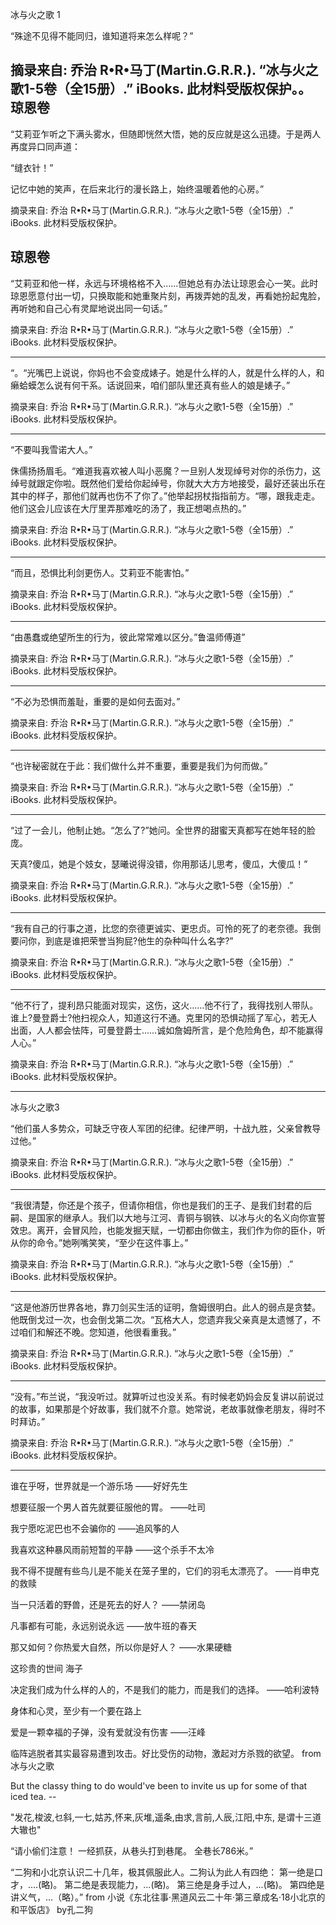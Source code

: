 

冰与火之歌 1


“殊途不见得不能同归，谁知道将来怎么样呢？”

摘录来自: 乔治 R•R•马丁(Martin.G.R.R.). “冰与火之歌1-5卷（全15册）.” iBooks. 
此材料受版权保护。。
琼恩卷
---

“艾莉亚乍听之下满头雾水，但随即恍然大悟，她的反应就是这么迅捷。于是两人再度异口同声道：

“缝衣针！”

记忆中她的笑声，在后来北行的漫长路上，始终温暖着他的心房。”

摘录来自: 乔治 R•R•马丁(Martin.G.R.R.). “冰与火之歌1-5卷（全15册）.” iBooks. 
此材料受版权保护。

琼恩卷
---

“艾莉亚和他一样，永远与环境格格不入……但她总有办法让琼恩会心一笑。此时琼恩愿意付出一切，只换取能和她重聚片刻，再拨弄她的乱发，再看她扮起鬼脸，再听她和自己心有灵犀地说出同一句话。”

摘录来自: 乔治 R•R•马丁(Martin.G.R.R.). “冰与火之歌1-5卷（全15册）.” iBooks. 
此材料受版权保护。

---
“。“光嘴巴上说说，你妈也不会变成婊子。她是什么样的人，就是什么样的人，和癞蛤蟆怎么说有何干系。话说回来，咱们部队里还真有些人的娘是婊子。”

摘录来自: 乔治 R•R•马丁(Martin.G.R.R.). “冰与火之歌1-5卷（全15册）.” iBooks. 
此材料受版权保护。

---

 
“不要叫我雪诺大人。”

侏儒扬扬眉毛。“难道我喜欢被人叫小恶魔？一旦别人发现绰号对你的杀伤力，这绰号就跟定你啦。既然他们爱给你起绰号，你就大大方方地接受，最好还装出乐在其中的样子，那他们就再也伤不了你了。”他举起拐杖指指前方。“哪，跟我走走。他们这会儿应该在大厅里弄那难吃的汤了，我正想喝点热的。”

摘录来自: 乔治 R•R•马丁(Martin.G.R.R.). “冰与火之歌1-5卷（全15册）.” iBooks. 
此材料受版权保护。


---

“而且，恐惧比利剑更伤人。艾莉亚不能害怕。”

摘录来自: 乔治 R•R•马丁(Martin.G.R.R.). “冰与火之歌1-5卷（全15册）.” iBooks. 
此材料受版权保护。

---

“由愚蠢或绝望所生的行为，彼此常常难以区分。”鲁温师傅道”

摘录来自: 乔治 R•R•马丁(Martin.G.R.R.). “冰与火之歌1-5卷（全15册）.” iBooks. 
此材料受版权保护。

---

“不必为恐惧而羞耻，重要的是如何去面对。”

摘录来自: 乔治 R•R•马丁(Martin.G.R.R.). “冰与火之歌1-5卷（全15册）.” iBooks. 
此材料受版权保护。

---

“也许秘密就在于此：我们做什么并不重要，重要是我们为何而做。”

摘录来自: 乔治 R•R•马丁(Martin.G.R.R.). “冰与火之歌1-5卷（全15册）.” iBooks. 
此材料受版权保护。


---

“过了一会儿，他制止她。“怎么了?”她问。全世界的甜蜜天真都写在她年轻的脸庞。

天真?傻瓜，她是个妓女，瑟曦说得没错，你用那话儿思考，傻瓜，大傻瓜！”

摘录来自: 乔治 R•R•马丁(Martin.G.R.R.). “冰与火之歌1-5卷（全15册）.” iBooks. 
此材料受版权保护。

 
___

“我有自己的行事之道，比您的奈德更诚实、更忠贞。可怜的死了的老奈德。我倒要问你，到底是谁把荣誉当狗屁?他生的杂种叫什么名字?”

摘录来自: 乔治 R•R•马丁(Martin.G.R.R.). “冰与火之歌1-5卷（全15册）.” iBooks. 
此材料受版权保护。



---
“他不行了，提利昂只能面对现实，这伤，这火……他不行了，我得找别人带队。谁上?曼登爵士?他扫视众人，知道这行不通。克里冈的恐惧动摇了军心，若无人出面，人人都会怯阵，可曼登爵士……诚如詹姆所言，是个危险角色，却不能赢得人心。”

摘录来自: 乔治 R•R•马丁(Martin.G.R.R.). “冰与火之歌1-5卷（全15册）.” iBooks. 
此材料受版权保护。


---

冰与火之歌3

“他们虽人多势众，可缺乏守夜人军团的纪律。纪律严明，十战九胜，父亲曾教导过他。”

摘录来自: 乔治 R•R•马丁(Martin.G.R.R.). “冰与火之歌1-5卷（全15册）.” iBooks. 
此材料受版权保护。


---

“我很清楚，你还是个孩子，但请你相信，你也是我们的王子、是我们封君的后嗣、是国家的继承人。我们以大地与江河、青铜与钢铁、以冰与火的名义向你宣誓效忠。离开，会冒风险，也能发掘天赋，一切都由你做主，我们作为你的臣仆，听从你的命令。”她咧嘴笑笑，“至少在这件事上。”

摘录来自: 乔治 R•R•马丁(Martin.G.R.R.). “冰与火之歌1-5卷（全15册）.” iBooks. 
此材料受版权保护。

---

“这是他游历世界各地，靠刀剑买生活的证明，詹姆很明白。此人的弱点是贪婪。他既倒戈过一次，也会倒戈第二次。“瓦格大人，您遗弃我父亲真是太遗憾了，不过咱们和解还不晚。您知道，他很看重我。”

摘录来自: 乔治 R•R•马丁(Martin.G.R.R.). “冰与火之歌1-5卷（全15册）.” iBooks. 
此材料受版权保护。

---

“没有。”布兰说，“我没听过。就算听过也没关系。有时候老奶妈会反复讲以前说过的故事，如果那是个好故事，我们就不介意。她常说，老故事就像老朋友，得时不时拜访。”

摘录来自: 乔治 R•R•马丁(Martin.G.R.R.). “冰与火之歌1-5卷（全15册）.” iBooks. 
此材料受版权保护。

---

谁在乎呀，世界就是一个游乐场
——好好先生

想要征服一个男人首先就要征服他的胃。
——吐司

我宁愿吃泥巴也不会骗你的
——追风筝的人

我喜欢这种暴风雨前短暂的平静
——这个杀手不太冷

我不得不提醒有些鸟儿是不能关在笼子里的，它们的羽毛太漂亮了。
——肖申克的救赎

当一只活着的野兽，还是死去的好人？
——禁闭岛

凡事都有可能，永远别说永远
——放牛班的春天

那又如何？你热爱大自然，所以你是好人？
——水果硬糖

这珍贵的世间
海子

决定我们成为什么样的人的，不是我们的能力，而是我们的选择。
——哈利波特

身体和心灵，至少有一个要在路上

爱是一颗幸福的子弹，没有爱就没有伤害
——汪峰

临阵逃脱者其实最容易遭到攻击。好比受伤的动物，激起对方杀戮的欲望。
from 冰与火之歌


But the classy thing to do would've been to invite us up for some of that iced tea.
--<House of Cards Season1-03>


"发花,梭波,乜斜,一七,姑苏,怀来,灰堆,遥条,由求,言前,人辰,江阳,中东,
是谓十三道大辙也"


“请小偷们注意！
一经抓获，从巷头打到巷尾。
全巷长786米。”


“二狗和小北京认识二十几年，极其佩服此人。二狗认为此人有四绝：
第一绝是口才，....(略)。
第二绝是表现能力，...(略)。
第三绝是身手过人，...(略)。
第四绝是讲义气，...（略）。”
from 小说《东北往事·黑道风云二十年·第三章成名·18小北京的和平饭店》 by孔二狗

